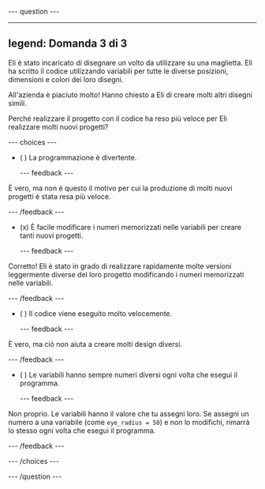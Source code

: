 
--- question ---

---
legend: Domanda 3 di 3
---

Eli è stato incaricato di disegnare un volto da utilizzare su una maglietta. Eli ha scritto il codice utilizzando variabili per tutte le diverse posizioni, dimensioni e colori dei loro disegni.

All'azienda è piaciuto molto! Hanno chiesto a Eli di creare molti altri disegni simili.

Perché realizzare il progetto con il codice ha reso più veloce per Eli realizzare molti nuovi progetti?

--- choices ---

- ( ) La programmazione è divertente.

  --- feedback ---

È vero, ma non è questo il motivo per cui la produzione di molti nuovi progetti è stata resa più veloce.

  --- /feedback ---

- (x) È facile modificare i numeri memorizzati nelle variabili per creare tanti nuovi progetti.

  --- feedback ---

Corretto! Eli è stato in grado di realizzare rapidamente molte versioni leggermente diverse del loro progetto modificando i numeri memorizzati nelle variabili.

  --- /feedback ---

- ( ) Il codice viene eseguito molto velocemente.

  --- feedback ---

È vero, ma ciò non aiuta a creare molti design diversi.

  --- /feedback ---

- ( ) Le variabili hanno sempre numeri diversi ogni volta che esegui il programma.

  --- feedback ---

Non proprio. Le variabili hanno il valore che tu assegni loro. Se assegni un numero a una variabile (come `eye_radius = 50`) e non lo modifichi, rimarrà lo stesso ogni volta che esegui il programma.

  --- /feedback ---

--- /choices ---

--- /question ---
